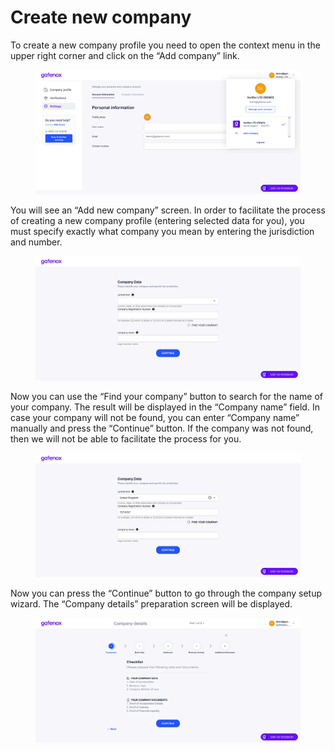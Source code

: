 # Create new company

To create a new company profile you need to open the context menu in the upper right corner and click on the “Add company” link.

<figure><img src="../../docs/Images/settings_manage.png" alt=""><figcaption></figcaption></figure>

You will see an “Add new company” screen. In order to facilitate the process of creating a new company profile (entering selected data for you), you must specify exactly what company you mean by entering the jurisdiction and number.

<figure><img src="../../docs/Images/company_add.png" alt=""><figcaption></figcaption></figure>

Now you can use the “Find your company” button to search for the name of your company. The result will be displayed in the “Company name” field. In case your company will not be found, you can enter “Company name” manually and press the “Continue” button. If the company was not found, then we will not be able to facilitate the process for you.

<figure><img src="../../docs/Images/company_add2.png" alt=""><figcaption></figcaption></figure>

Now you can press the “Continue” button to go through the company setup wizard. The “Company details” preparation screen will be displayed.

<figure><img src="../../docs/Images/company_add4.png" alt=""><figcaption></figcaption></figure>
